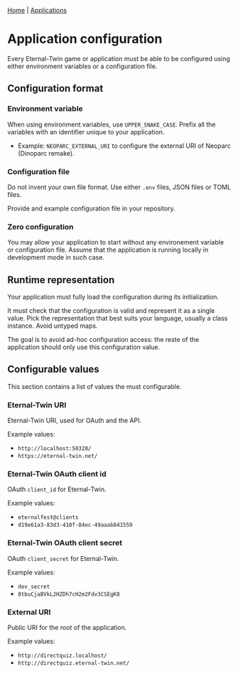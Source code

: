 [Home](../index.md) | [Applications](./index.md)

# Application configuration

Every Eternal-Twin game or application must be able to be configured using
either  environment variables or a configuration file.

## Configuration format

### Environment variable

When using environment variables, use `UPPER_SNAKE_CASE`. Prefix all the
variables with an identifier unique to your application.

- Example: `NEOPARC_EXTERNAL_URI` to configure the external URI of Neoparc
  (Dinoparc remake).

### Configuration file

Do not invent your own file format. Use either `.env` files, JSON files or
TOML files.

Provide and example configuration file in your repository.

### Zero configuration

You may allow your application to start without any environement variable or
configuration file. Assume that the application is running locally in
development mode in such case.

## Runtime representation

Your application must fully load the configuration during its initialization.

It must check that the configuration is valid and represent it as a single
value. Pick the representation that best suits your language, usually a class
instance. Avoid untyped maps.

The goal is to avoid ad-hoc configuration access: the reste of the application
should only use this configuration value.

## Configurable values

This section contains a list of values the must configurable.

### Eternal-Twin URI

Eternal-Twin URI, used for OAuth and the API.

Example values:
- `http://localhost:50320/`
- `https://eternal-twin.net/`

### Eternal-Twin OAuth client id

OAuth `client_id` for Eternal-Twin.

Example values:
- `eternalfest@clients`
- `d19e61a3-83d3-410f-84ec-49aaab841559`

### Eternal-Twin OAuth client secret

OAuth `client_secret` for Eternal-Twin.

Example values:
- `dev_secret`
- `8tbuCjaBVkL2HZDh7cH2m2Fdv3CSEgK8`

### External URI

Public URI for the root of the application.

Example values:
- `http://directquiz.localhost/`
- `http://directquiz.eternal-twin.net/`
